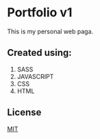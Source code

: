 # Portfolio v1

This is my personal web paga.

## Created using:

1. SASS
2. JAVASCRIPT
3. CSS
4. HTML

## License

[MIT](https://choosealicense.com/licenses/mit/)
